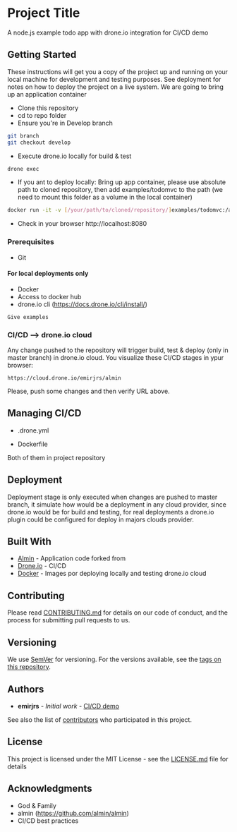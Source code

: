 # Project Title

A node.js example todo app with drone.io integration for CI/CD demo

## Getting Started

These instructions will get you a copy of the project up and running on your local machine for development and testing purposes. See deployment for notes on how to deploy the project on a live system.
We are going to bring up an application container

- Clone this repository
- cd to repo folder
- Ensure you're in Develop branch
```bash
git branch
git checkout develop
```
- Execute drone.io locally for build & test
```bash
drone exec
```
- If you ant to deploy locally: Bring up app container, please use absolute path to cloned repository, then add examples/todomvc to the path (we need to mount this folder as a volume in the local container)
```bash
docker run -it -v [/your/path/to/cloned/repository/]examples/todomvc:/app:ro -p 8080:8080 emirjrs/node:v2
```
- Check in your browser http://localhost:8080

### Prerequisites
- Git

#### For local deployments only
- Docker
- Access to docker hub
- drone.io cli (https://docs.drone.io/cli/install/)

```
Give examples
```

### CI/CD --> drone.io cloud

Any change pushed to the repository will trigger build, test & deploy (only in master branch) in drone.io cloud. You visualize these CI/CD stages in ypur browser:
```
https://cloud.drone.io/emirjrs/almin
```

Please, push some changes and then verify URL above.


## Managing CI/CD

* .drone.yml

* Dockerfile

Both of them in project repository

## Deployment

Deployment stage is only executed when changes are pushed to master branch, it simulate how would be a deployment in any cloud provider, since drone.io would be for build and testing, for real deployments a drone.io plugin could be configured for deploy in majors clouds provider.

## Built With

* [Almin](https://github.com/almin/almin) - Application code forked from
* [Drone.io](https://cloud.drone.io/emirjrs/almin) - CI/CD
* [Docker](https://cloud.docker.com/repository/docker/emirjrs/node/general) - Images por deploying locally and testing drone.io cloud

## Contributing

Please read [CONTRIBUTING.md](https://gist.github.com/PurpleBooth/b24679402957c63ec426) for details on our code of conduct, and the process for submitting pull requests to us.

## Versioning

We use [SemVer](http://semver.org/) for versioning. For the versions available, see the [tags on this repository](https://github.com/your/project/tags). 

## Authors

* **emirjrs** - *Initial work* - [CI/CD demo](https://github.com/emirjrs/almin)

See also the list of [contributors](https://github.com/your/project/contributors) who participated in this project.

## License

This project is licensed under the MIT License - see the [LICENSE.md](LICENSE.md) file for details

## Acknowledgments

* God & Family
* almin (https://github.com/almin/almin)
* CI/CD best practices
